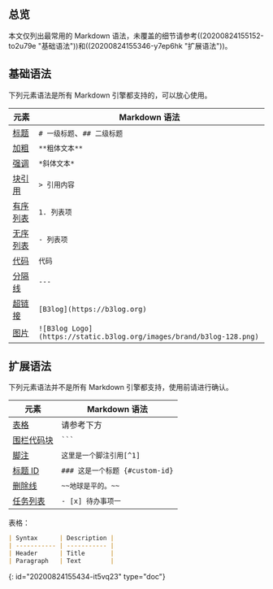 ## 总览

本文仅列出最常用的 Markdown 语法，未覆盖的细节请参考((20200824155152-to2u79e "基础语法"))和((20200824155346-y7ep6hk "扩展语法"))。

## 基础语法

下列元素语法是所有 Markdown 引擎都支持的，可以放心使用。

| 元素                                                                                       | Markdown 语法                                                      |
| -------------------------------------------------------------------------------------------- | -------------------------------------------------------------------- |
| [标题](https://ld246.com/article/1583129520165#%E6%A0%87%E9%A2%98)                         | `# 一级标题`、`## 二级标题`                                 |
| [加粗](https://ld246.com/article/1583129520165#%E5%8A%A0%E7%B2%97)                         | `**粗体文本**`                                                   |
| [强调](https://ld246.com/article/1583129520165#%E5%BC%BA%E8%B0%83)                         | `*斜体文本*`                                                     |
| [块引用](https://ld246.com/article/1583129520165#%E5%9D%97%E5%BC%95%E7%94%A8)             | `> 引用内容`                                                     |
| [有序列表](https://ld246.com/article/1583129520165#%E6%9C%89%E5%BA%8F%E5%88%97%E8%A1%A8) | `1. 列表项`                                                       |
| [无序列表](https://ld246.com/article/1583129520165#%E6%97%A0%E5%BA%8F%E5%88%97%E8%A1%A8) | `- 列表项`                                                        |
| [代码](https://ld246.com/article/1583129520165#%E4%BB%A3%E7%A0%81)                         | `代码`                                                             |
| [分隔线](https://ld246.com/article/1583129520165#%E5%88%86%E9%9A%94%E7%BA%BF)             | `---`                                                                |
| [超链接](https://ld246.com/article/1583129520165#%E8%B6%85%E9%93%BE%E6%8E%A5)             | `[B3log](https://b3log.org)`                                         |
| [图片](https://ld246.com/article/1583129520165#%E5%9B%BE%E7%89%87)                         | `![B3log Logo](https://static.b3log.org/images/brand/b3log-128.png)` |

## 扩展语法

下列元素语法并不是所有 Markdown 引擎都支持，使用前请进行确认。

| 元素                                                                                                   | Markdown 语法                       |
| -------------------------------------------------------------------------------------------------------- | ------------------------------------- |
| [表格](https://ld246.com/article/1583305480675#%E8%A1%A8%E6%A0%BC)                                     | 请参考下方                       |
| [围栏代码块](https://ld246.com/article/1583305480675#%E5%9B%B4%E6%A0%8F%E4%BB%A3%E7%A0%81%E5%9D%97) | <code>```</code>                      |
| [脚注](https://ld246.com/article/1583305480675#%E8%84%9A%E6%B3%A8)                                     | `这里是一个脚注引用[^1]`     |
| [标题 ID](https://ld246.com/article/1583305480675#heading-ids)                                         | `### 这是一个标题 {#custom-id}` |
| [删除线](https://ld246.com/article/1583305480675#%E5%88%A0%E9%99%A4%E7%BA%BF)                         | `~~地球是平的。~~`              |
| [任务列表](https://ld246.com/article/1583305480675#%E4%BB%BB%E5%8A%A1%E5%88%97%E8%A1%A8)             | `- [x] 待办事项一`               |

表格：

```markdown
| Syntax      | Description |
| ----------- | ----------- |
| Header      | Title       |
| Paragraph   | Text        |
```


{: id="20200824155434-it5vq23" type="doc"}
